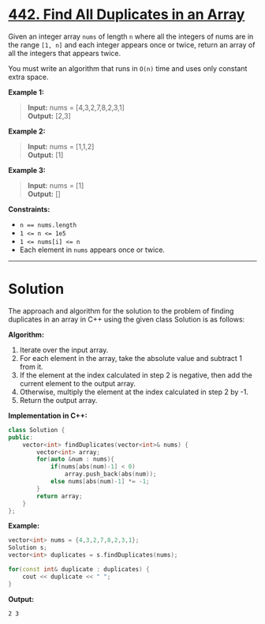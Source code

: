 # [442. Find All Duplicates in an Array](https://leetcode.com/problems/find-all-duplicates-in-an-array/)

Given an integer array `nums` of length `n` where all the integers of nums are in the range `[1, n]` and each integer appears once or twice, return an array of all the integers that appears twice.

You must write an algorithm that runs in `O(n)` time and uses only constant extra space.

**Example 1:**

>**Input:** nums = [4,3,2,7,8,2,3,1]<br>
**Output:** [2,3]

**Example 2:**

>**Input:** nums = [1,1,2]<br>
**Output:** [1]

**Example 3:**

>**Input:** nums = [1]<br>
**Output:** []

**Constraints:**

- `n == nums.length`
- `1 <= n <= 1e5`
- `1 <= nums[i] <= n`
- Each element in `nums` appears once or twice.
---
# Solution

The approach and algorithm for the solution to the problem of finding duplicates in an array in C++ using the given class Solution is as follows:

**Algorithm:**

1. Iterate over the input array.
2. For each element in the array, take the absolute value and subtract 1 from it.
3. If the element at the index calculated in step 2 is negative, then add the current element to the output array.
4. Otherwise, multiply the element at the index calculated in step 2 by -1.
5. Return the output array.

**Implementation in C++:**

```c++
class Solution {
public:
    vector<int> findDuplicates(vector<int>& nums) {
        vector<int> array;
        for(auto &num : nums){
            if(nums[abs(num)-1] < 0)
                array.push_back(abs(num));
            else nums[abs(num)-1] *= -1;
        }
        return array;
    }
};
```

**Example:**

```c++
vector<int> nums = {4,3,2,7,8,2,3,1};
Solution s;
vector<int> duplicates = s.findDuplicates(nums);

for(const int& duplicate : duplicates) {
    cout << duplicate << " ";
}
```

**Output:**

```
2 3
```
